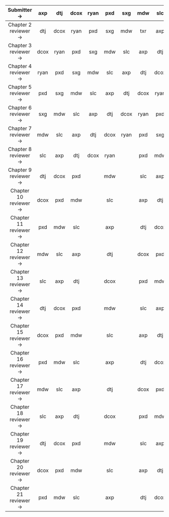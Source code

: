 |           Submitter → | axp | dtj | dcox | ryan | pxd | sxg | mdw | slc | meeting lead |
|:---------------------:|:---:|:---:|:----:|:----:|:---:|:---:|:---:|:---:|:------------:|
|  Chapter 2 reviewer → | dtj | dcox | ryan | pxd | sxg | mdw | txr | axp |          axp |
|  Chapter 3 reviewer → | dcox | ryan | pxd | sxg | mdw | slc | axp | dtj |          dtj |
|  Chapter 4 reviewer → | ryan | pxd | sxg | mdw | slc | axp | dtj | dcox |         dcox |
|  Chapter 5 reviewer → | pxd | sxg | mdw | slc | axp | dtj | dcox | ryan |         ryan |
|  Chapter 6 reviewer → | sxg | mdw | slc | axp | dtj | dcox | ryan | pxd |          pxd |
|  Chapter 7 reviewer → | mdw | slc | axp | dtj | dcox | ryan | pxd | sxg |          sxg |
|  Chapter 8 reviewer → | slc | axp | dtj | dcox | ryan |     | pxd | mdw |          mdw |
|  Chapter 9 reviewer → | dtj | dcox | pxd |      | mdw |     | slc | axp |          slc |
| Chapter 10 reviewer → | dcox | pxd | mdw |      | slc |     | axp | dtj |          axp |
| Chapter 11 reviewer → | pxd | mdw | slc |      | axp |     | dtj | dcox |          dtj |
| Chapter 12 reviewer → | mdw | slc | axp |      | dtj |     | dcox | pxd |         dcox |
| Chapter 13 reviewer → | slc | axp | dtj |      | dcox |     | pxd | mdw |          pxd |
| Chapter 14 reviewer → | dtj | dcox | pxd |      | mdw |     | slc | axp |          mdw |
| Chapter 15 reviewer → | dcox | pxd | mdw |      | slc |     | axp | dtj |          slc |
| Chapter 16 reviewer → | pxd | mdw | slc |      | axp |     | dtj | dcox |          axp |
| Chapter 17 reviewer → | mdw | slc | axp |      | dtj |     | dcox | pxd |          dtj |
| Chapter 18 reviewer → | slc | axp | dtj |      | dcox |     | pxd | mdw |         dcox |
| Chapter 19 reviewer → | dtj | dcox | pxd |      | mdw |     | slc | axp |          pxd |
| Chapter 20 reviewer → | dcox | pxd | mdw |      | slc |     | axp | dtj |          mdw |
| Chapter 21 reviewer → | pxd | mdw | slc |      | axp |     | dtj | dcox |          slc |
